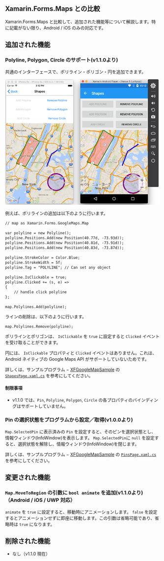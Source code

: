 Xamarin.Forms.Maps との比較
---

Xamarin.Forms.Maps と比較して、追加された機能等について解説します。特に記載がない限り、Android / iOS のみの対応です。

## 追加された機能

### Polyline, Polygon, Circle のサポート(v1.1.0より)

共通のインターフェースで、ポリライン・ポリゴン・円を追加できます。

![Polyline, Polygon, Circle supports](screenshot02.png)

例えば、ポリラインの追加は以下のように行います。

```
// map as Xamarin.Forms.GoogleMaps.Map

var polyline = new Polyline();
polyline.Positions.Add(new Position(40.77d, -73.93d));
polyline.Positions.Add(new Position(40.81d, -73.91d));
polyline.Positions.Add(new Position(40.83d, -73.87d));

polyline.StrokeColor = Color.Blue;
polyline.StrokeWidth = 5f;
polyline.Tag = "POLYLINE"; // Can set any object

polyline.IsClickable = true;
polyline.Clicked += (s, e) => 
{
    // handle click polyline
};

map.Polylines.Add(polyline);
```

ラインの削除は、以下のように行います。

```
map.Polylines.Remove(polyline);
```

ポリラインとポリゴンは、 ``IsClickable`` を ``true`` に設定すると ``Clicked`` イベントを受け取ることができます。

円には、 ``IsClickable`` プロパティと ``Clicked`` イベントはありません。これは、 Android ネイティブの Google Maps API がサポートしていないためです。

詳しくは、サンプルプログラム − [XFGoogleMapSample](https://github.com/amay077/Xamarin.Forms.GoogleMaps/tree/master/XFGoogleMapSample) の [``ShapesPage.xaml.cs``](https://github.com/amay077/Xamarin.Forms.GoogleMaps/blob/v1.1.0/XFGoogleMapSample/XFGoogleMapSample/ShapesPage.xaml.cs) を参考にしてください。

#### 制限事項

* v1.1.0 では、``Pin``, ``Polyline``, ``Polygon``, ``Circle`` の各プロパティのバインディングはサポートしていません。 

### Pin の選択状態をプログラムから設定／取得(v1.0.0より)

``Map.SelectedPin`` に表示済みの ``Pin`` を設定すると、そのピンを選択状態とし、情報ウィンドウ(InfoWindow)を表示します。
``Map.SelectedPin``に ``null`` を設定すると、選択状態を解除し、情報ウィンドウ(InfoWindow)を閉じます。

詳しくは、サンプルプログラム − [XFGoogleMapSample](https://github.com/amay077/Xamarin.Forms.GoogleMaps/tree/master/XFGoogleMapSample) の [``PinsPage.xaml.cs``](https://github.com/amay077/Xamarin.Forms.GoogleMaps/blob/v1.1.0/XFGoogleMapSample/XFGoogleMapSample/PinsPage.xaml.cs) を参考にしてください。

## 変更された機能

### ``Map.MoveToRegion`` の引数に ``bool animate`` を追加(v1.1.0より)（Android / iOS / UWP 対応）

``animate`` を ``true`` に設定すると、移動時にアニメーションします。 ``false`` を設定するとアニメーションせずに即座に移動します。この引数は省略可能であり、省略時は ``true`` になります。

## 削除された機能

* なし（v1.1.0 現在）
